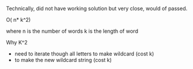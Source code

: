 Technically, did not have working solution but very close, would of passed.

O( n* k^2)

where n is the number of words 
k is the length of word 

Why K^2
- need to iterate though all letters to make wildcard (cost k)
- to make the new wildcard string (cost k)